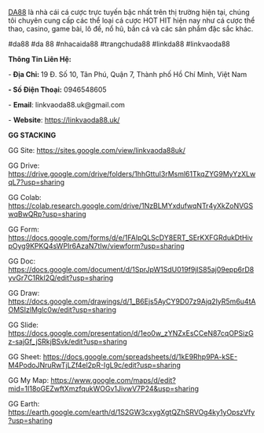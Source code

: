 <p><a href="https://linkvaoda88.uk/">DA88</a> l&agrave; nh&agrave; c&aacute;i c&aacute; cược trực tuyến bậc nhất tr&ecirc;n thị trường hiện tại, ch&uacute;ng t&ocirc;i chuy&ecirc;n cung cấp c&aacute;c thể loại c&aacute; cược HOT HIT hiện nay như c&aacute; cược thể thao, casino, game b&agrave;i, l&ocirc; đề, nổ hũ, bắn c&aacute; v&agrave; c&aacute;c sản phẩm đặc sắc kh&aacute;c.</p>
<p>#da88 #da 88 #nhacaida88 #trangchuda88 #linkda88 #linkvaoda88</p>
<p><strong>Th&ocirc;ng Tin Li&ecirc;n Hệ:</strong></p>
<p>-<strong> Địa Chỉ: </strong>19 Đ. Số 10, T&acirc;n Ph&uacute;, Quận 7, Th&agrave;nh phố Hồ Ch&iacute; Minh, Việt Nam</p>
<p><strong>- Số Điện Thoại:</strong> 0946548605</p>
<p>- <strong>Email</strong>: linkvaoda88.uk@gmail.com</p>
<p>- <strong>Website</strong>: <a href="https://linkvaoda88.uk/">https://linkvaoda88.uk/</a>&nbsp;</p>
<p><strong>GG STACKING</strong></p>
<p>GG Site: <a href="https://sites.google.com/view/linkvaoda88uk/">https://sites.google.com/view/linkvaoda88uk/</a></p>
<p>GG Drive: <a href="https://drive.google.com/drive/folders/1hhGttuI3rMsml61TkqZYG9MyYzXLwqL7?usp=sharing">https://drive.google.com/drive/folders/1hhGttuI3rMsml61TkqZYG9MyYzXLwqL7?usp=sharing</a></p>
<p>GG Colab: <a href="https://colab.research.google.com/drive/1NzBLMYxdufwqNTr4yXkZoNVGSwqBwQRp?usp=sharing">https://colab.research.google.com/drive/1NzBLMYxdufwqNTr4yXkZoNVGSwqBwQRp?usp=sharing</a></p>
<p>GG Form: <a href="https://docs.google.com/forms/d/e/1FAIpQLScDY8ERT_SErKXFGRdukDtHivpOyg9KPKQ4sWPIr6AzaN7tIw/viewform?usp=sharing">https://docs.google.com/forms/d/e/1FAIpQLScDY8ERT_SErKXFGRdukDtHivpOyg9KPKQ4sWPIr6AzaN7tIw/viewform?usp=sharing</a></p>
<p>GG Doc: <a href="https://docs.google.com/document/d/1SprJpW1SdU019f9jlS85aj09epp6rD8yvGr7C1Rkl2Q/edit?usp=sharing">https://docs.google.com/document/d/1SprJpW1SdU019f9jlS85aj09epp6rD8yvGr7C1Rkl2Q/edit?usp=sharing</a></p>
<p>GG Draw: <a href="https://docs.google.com/drawings/d/1_B6Ejs5AyCY9D07z9Ajq2lyR5m6u4tAOMSIzlMglc0w/edit?usp=sharing">https://docs.google.com/drawings/d/1_B6Ejs5AyCY9D07z9Ajq2lyR5m6u4tAOMSIzlMglc0w/edit?usp=sharing</a></p>
<p>GG Slide: <a href="https://docs.google.com/presentation/d/1eo0w_zYNZxEsCCeN87cqOPSizGz-sajGf_jSRkjBSvk/edit?usp=sharing">https://docs.google.com/presentation/d/1eo0w_zYNZxEsCCeN87cqOPSizGz-sajGf_jSRkjBSvk/edit?usp=sharing</a></p>
<p>GG Sheet: <a href="https://docs.google.com/spreadsheets/d/1kE9Rhp9PA-kSE-M4PodoJNruRwTjLZf4el2pR-IgL9c/edit?usp=sharing">https://docs.google.com/spreadsheets/d/1kE9Rhp9PA-kSE-M4PodoJNruRwTjLZf4el2pR-IgL9c/edit?usp=sharing</a></p>
<p>GG My Map: <a href="https://www.google.com/maps/d/edit?mid=1I18oGEZwftXmzfqukWOGv1JivwV7P24&amp;usp=sharing">https://www.google.com/maps/d/edit?mid=1I18oGEZwftXmzfqukWOGv1JivwV7P24&amp;usp=sharing</a></p>
<p>GG Earth: <a href="https://earth.google.com/earth/d/1S2GW3cxygXgtQZhSRVOg4ky1yOpszVfy?usp=sharing">https://earth.google.com/earth/d/1S2GW3cxygXgtQZhSRVOg4ky1yOpszVfy?usp=sharing</a></p>
<p>&nbsp;</p>